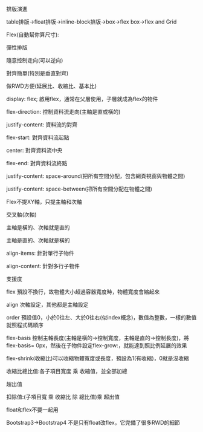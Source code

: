 

排版演進

table排版->float排版->inline-block排版->box->flex box->flex and Grid

Flex(自動幫你算尺寸):

彈性排版

隨意控制走向(可以逆向)

對齊簡單(特別是垂直對齊)

做RWD方便(延展比、收縮比、基本比)


display: flex; 啟用flex，通常在父層使用，子層就成為flex的物件

flex-direction: 控制資料流走向(主軸是直或橫的)

justify-content: 資料流的對齊

flex-start: 對齊資料流起點

center: 對齊資料流中央

flex-end: 對齊資料流終點

justify-content: space-around(把所有空間分配，包含網頁視窗與物體之間)

justify-content: space-between(把所有空間分配在物體之間)

Flex不提XY軸，只提主軸和次軸

交叉軸(次軸)

主軸是橫的、次軸就是直的

主軸是直的、次軸就是橫的

align-items: 針對單行子物件

align-content: 針對多行子物件

支援度


flex 預設不換行，故物體大小超過容器寬度時，物體寬度會縮起來

align 次軸設定，其他都是主軸設定

order 預設值0，小於0往左、大於0往右(似index概念)，數值為整數，一樣的數值就照程式碼順序

flex-basis 控制主軸長度(主軸是橫的->控制寬度，主軸是直的->控制長度)，將flex-basis= 0px，然後在子物件設定flex-grow:，就能達到照比例延展的效果

flex-shrink(收縮比)可以收縮物體寬度或長度，預設為1(有收縮)，0就是沒收縮

收縮比總比值:各子項目寬度 乘 收縮值，並全部加總

超出值

扣除值:(子項目寬 乘 收縮比 除 總比值)乘 超出值

float和flex不要一起用

Bootstrap3->Bootstrap4  不是只有float改flex，它完備了很多RWD的細節





